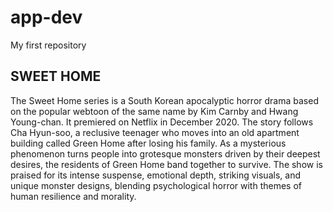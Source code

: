 # app-dev
My first repository
## SWEET HOME
The Sweet Home series is a South Korean apocalyptic horror drama based on the popular webtoon of the same name by Kim Carnby and Hwang Young-chan. It premiered on Netflix in December 2020. The story follows Cha Hyun-soo, a reclusive teenager who moves into an old apartment building called Green Home after losing his family. As a mysterious phenomenon turns people into grotesque monsters driven by their deepest desires, the residents of Green Home band together to survive. The show is praised for its intense suspense, emotional depth, striking visuals, and unique monster designs, blending psychological horror with themes of human resilience and morality.
